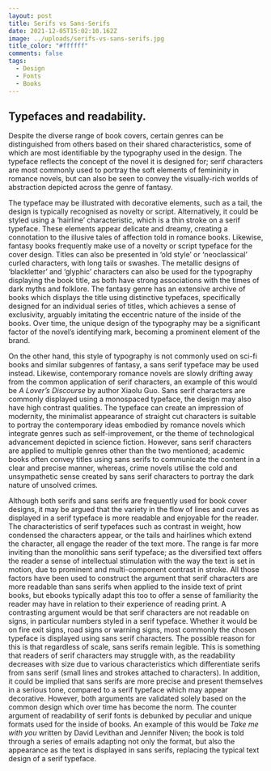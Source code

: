 ```yaml
---
layout: post
title: Serifs vs Sans-Serifs
date: 2021-12-05T15:02:10.162Z
image: ../uploads/serifs-vs-sans-serifs.jpg
title_color: "#ffffff"
comments: false
tags:
  - Design
  - Fonts
  - Books
---
```

## Typefaces and readability.

Despite the diverse range of book covers, certain genres can be distinguished from others based on their shared characteristics, some of which are most identifiable by the typography used in the design. The typeface reflects the concept of the novel it is designed for; serif characters are most commonly used to portray the soft elements of femininity in romance novels, but can also be seen to convey the visually-rich worlds of abstraction depicted across the genre of fantasy. 

The typeface may be illustrated with decorative elements, such as a tail, the design is typically recognised as novelty or script. Alternatively, it could be styled using a ‘hairline’ characteristic, which is a thin stroke on a serif typeface. These elements appear delicate and dreamy, creating a connotation to the illusive tales of affection told in romance books. Likewise, fantasy books frequently make use of a novelty or script typeface for the cover design. Titles can also be presented in ‘old style’ or ‘neoclassical’ curled characters, with long tails or swashes. The metallic designs of ‘blackletter’ and ‘glyphic’ characters can also be used for the typography displaying the book title, as both have strong associations with the times of dark myths and folklore. The fantasy genre has an extensive archive of books which displays the title using distinctive typefaces, specifically designed for an individual series of titles, which achieves a sense of exclusivity, arguably imitating the eccentric nature of the inside of the books. Over time, the unique design of the typography may be a significant factor of the novel’s identifying mark, becoming a prominent element of the brand.

On the other hand, this style of typography is not commonly used on sci-fi books and similar subgenres of fantasy, a sans serif typeface may be used instead. Likewise, contemporary romance novels are slowly drifting away from the common application of serif characters, an example of this would be *A Lover’s Discourse* by author Xiaolu Guo. Sans serif characters are commonly displayed using a monospaced typeface, the design may also have high contrast qualities. The typeface can create an impression of modernity, the minimalist appearance of straight cut characters is suitable to portray the contemporary ideas embodied by romance novels which integrate genres such as self-improvement, or the theme of technological advancement depicted in science fiction. However, sans serif characters are applied to multiple genres other than the two mentioned; academic books often convey titles using sans serifs to communicate the content in a clear and precise manner, whereas, crime novels utilise the cold and unsympathetic sense created by sans serif characters to portray the dark nature of unsolved crimes.

Although both serifs and sans serifs are frequently used for book cover designs, it may be argued that the variety in the flow of lines and curves as displayed in a serif typeface is more readable and enjoyable for the reader. The characteristics of serif typefaces such as contrast in weight, how condensed the characters appear, or the tails and hairlines which extend the character, all engage the reader of the text more. The range is far more inviting than the monolithic sans serif typeface; as the diversified text offers the reader a sense of intellectual stimulation with the way the text is set in motion, due to prominent and multi-component contrast in stroke. All those factors have been used to construct the argument that serif characters are more readable than sans serifs when applied to the inside text of print books, but ebooks typically adapt this too to offer a sense of familiarity the reader may have in relation to their experience of reading print. A contrasting argument would be that serif characters are not readable on signs, in particular numbers styled in a serif typeface. Whether it would be on fire exit signs, road signs or warning signs, most commonly the chosen typeface is displayed using sans serif characters. The possible reason for this is that regardless of scale, sans serifs remain legible. This is something that readers of serif characters may struggle with, as the readability decreases with size due to various characteristics which differentiate serifs from sans serif (small lines and strokes attached to characters). In addition, it could be implied that sans serifs are more precise and present themselves in a serious tone, compared to a serif typeface which may appear decorative. However, both arguments are validated solely based on the common design which over time has become the norm. The counter argument of readability of serif fonts is debunked by peculiar and unique formats used for the inside of books. An example of this would be *Take me with you* written by David Levithan and Jennifer Niven; the book is told through a series of emails adapting not only the format, but also the appearance as the text is displayed in sans serifs, replacing the typical text design of a serif typeface.